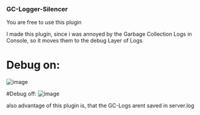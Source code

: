 ### GC-Logger-Silencer
You are free to use this plugin

I made this plugin, since i was annoyed by the Garbage Collection Logs in Console, so it moves them to the debug Layer of Logs

# Debug on:
![image](https://github.com/user-attachments/assets/e0da7cfb-8145-435c-8264-0abd33a3efa2)

#Debug off:
![image](https://github.com/user-attachments/assets/4c9a628f-fac5-48da-958d-7cec06cfdf69)

also advantage of this plugin is, that the GC-Logs arent saved in server.log
